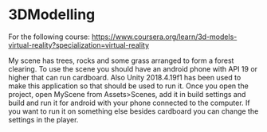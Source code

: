 # 3DModelling
For the following course: https://www.coursera.org/learn/3d-models-virtual-reality?specialization=virtual-reality

My scene has trees, rocks and some grass arranged to form a forest clearing. To use the scene you should have an android phone with API 19 or higher that can run cardboard. Also Unity 2018.4.19f1 has been used to make this application so that should be used to run it. Once you open the project, open MyScene from Assets>Scenes, add it in build settings and build and run it for android with your phone connected to the computer. If you want to run it on something else besides cardboard you can change the settings in the player. 
